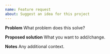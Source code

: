 ```yaml
---
name: Feature request
about: Suggest an idea for this project
---
```


**Problem**
What problem does this solve?

**Proposed solution**
What you want to add/change.

**Notes**
Any additional context.

